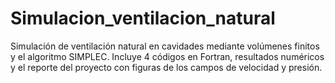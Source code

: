# Simulacion_ventilacion_natural
Simulación de ventilación natural en cavidades mediante volúmenes finitos y el algoritmo SIMPLEC. Incluye 4 códigos en Fortran, resultados numéricos y el reporte del proyecto con figuras de los campos de velocidad y presión.
